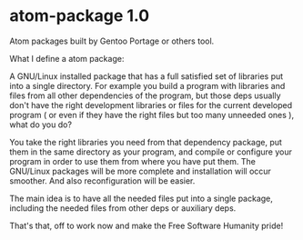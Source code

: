atom-package 1.0
================

Atom packages built by Gentoo Portage or others tool.

What I define a atom package:

A GNU/Linux installed package that has a full satisfied set of libraries put into a single directory.
For example you build a program with libraries and files from all other dependencies of the program, but those deps
usually don't have the right development libraries or files for the current developed program ( or even if they have the
right files but too many unneeded ones ), what do you do?

You take the right libraries you need from that dependency package, put them in the same directory as your program, and 
compile or configure your program in order to use them from where you have put them. The GNU/Linux packages will be more 
complete and installation will occur smoother. And also reconfiguration will be easier.

The main idea is to have all the needed files put into a single package, including the needed files from other deps
or auxiliary deps.

That's that, off to work now and make the Free Software Humanity pride!
